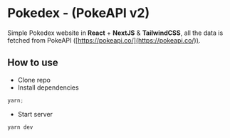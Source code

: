 # Pokedex - (PokeAPI v2)

Simple Pokedex website in **React** + **NextJS** & **TailwindCSS**, all the data is fetched from PokeAPI ([https://pokeapi.co/](https://pokeapi.co/)).

## How to use

-   Clone repo
-   Install dependencies

```jsx
yarn;
```

-   Start server

```jsx
yarn dev
```
